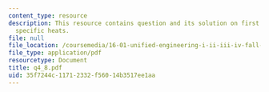 ```yaml
---
content_type: resource
description: This resource contains question and its solution on first law, enthalpy,
  specific heats.
file: null
file_location: /coursemedia/16-01-unified-engineering-i-ii-iii-iv-fall-2005-spring-2006/35f7244c11712332f56014b3517ee1aa_q4_8.pdf
file_type: application/pdf
resourcetype: Document
title: q4_8.pdf
uid: 35f7244c-1171-2332-f560-14b3517ee1aa
---
```

